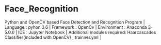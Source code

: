 # Face_Recognition
Python and OpenCV based Face Detection and Recognition Program |
Language : pyhon 3.6 |
Framework : OpenCv |
Environment : Anaconda 3-5.0.0 |
IDE : Jupyter Notebook |
Additional modules required: Haarcascades Classifier(included with OpenCV) , trainner.yml |
